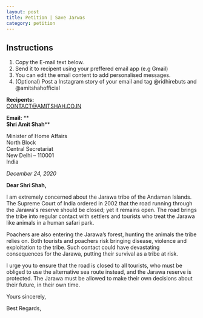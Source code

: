 ```yaml
---
layout: post
title: Petition | Save Jarwas
category: petition
---
```


 <style>
     #axbuttonstwo{
  background-color: 	#ff1329;
  color:white;

  border: none;
  cursor: pointer;
  width: 100%;
  opacity: 0.9;
      font-weight: bold;
}
     #axbuttonstwo:hover{
        opacity: 1;
     }
    </style>
## Instructions
1. Copy the E-mail text below.
2. Send it to recipent using your preffered email app (e.g Gmail)
3. You can edit the email content to add personalised messages.
4. (Optional) Post a Instagram story of your email and tag @ridhirebuts and @amitshahofficial
        
        
  **Recipents:**    
 CONTACT@AMITSHAH.CO.IN
  
  **Email:**
**  
**Shri Amit Shah****  

Minister of Home Affairs  
North Block  
Central Secretariat  
New Delhi – 110001  
India

  

*_December 24, 2020_*

  

**Dear Shri Shah,**

I am extremely concerned about the Jarawa tribe of the Andaman Islands. The Supreme Court of India ordered in 2002 that the road running through the Jarawa's reserve should be closed; yet it remains open. The road brings the tribe into regular contact with settlers and tourists who treat the Jarawa like animals in a human safari park.

Poachers are also entering the Jarawa’s forest, hunting the animals the tribe relies on. Both tourists and poachers risk bringing disease, violence and exploitation to the tribe. Such contact could have devastating consequences for the Jarawa, putting their survival as a tribe at risk.

I urge you to ensure that the road is closed to all tourists, who must be obliged to use the alternative sea route instead,  and the Jarawa reserve is protected. The Jarawa must be allowed to make their own decisions about their future, in their own time.

Yours sincerely,


Best Regards, 
